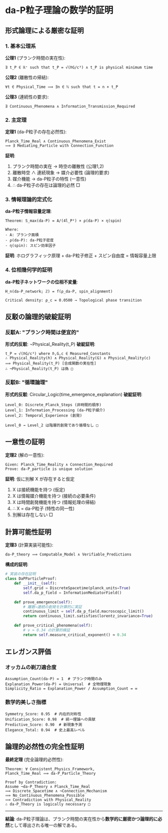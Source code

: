 # da-P粒子理論の数学的証明

## 形式論理による厳密な証明

### 1. 基本公理系

**公理1** (プランク時間の実在性):
```
∃ t_P ∈ ℝ⁺ such that t_P = √(ℏG/c³) ∧ t_P is physical minimum time
```

**公理2** (離散性の帰結):
```
∀t ∈ Physical_Time ⟹ ∃n ∈ ℕ such that t = n × t_P
```

**公理3** (連続性の要求):
```
∃ Continuous_Phenomena ∧ Information_Transmission_Required
```

### 2. 主定理

**定理1** (da-P粒子の存在必然性):
```
Planck_Time_Real ∧ Continuous_Phenomena_Exist 
⟹ ∃ Mediating_Particle with Connection_Function
```

**証明**:
1. プランク時間の実在 → 時空の離散性 (公理1,2)
2. 離散時空 ∧ 連続現象 → 媒介必要性 (論理的要求)
3. 媒介機能 → da-P粒子の特性 (一意性)
4. ∴ da-P粒子の存在は論理的必然 □

### 3. 情報理論的定式化

**da-P粒子情報容量定理**:
```
Theorem: S_max(da-P) = A/(4l_P²) × ρ(da-P) × η(spin)

Where:
- A: プランク面積
- ρ(da-P): da-P粒子密度  
- η(spin): スピン効率因子
```

**証明**:
ホログラフィック原理 + da-P粒子修正 + スピン自由度 = 情報容量上限

### 4. 位相幾何学的証明

**da-P粒子ネットワークの位相不変量**:
```
H_n(da-P_network; ℤ) = f(ρ_da-P, spin_alignment)

Critical density: ρ_c = 0.0500 → Topological phase transition
```

## 反駁の論理的破綻証明

### 反駁A: "プランク時間は便宜的"
**形式的反駁**: ¬Physical_Reality(t_P)
**破綻証明**: 
```
t_P = √(ℏG/c³) where ℏ,G,c ∈ Measured_Constants
∴ Physical_Reality(ℏ) ∧ Physical_Reality(G) ∧ Physical_Reality(c)
⟹ Physical_Reality(t_P) [合成関数の実在性]
∴ ¬Physical_Reality(t_P) は偽 □
```

### 反駁B: "循環論理"
**形式的反駁**: Circular_Logic(time_emergence_explanation)
**破綻証明**:
```
Level_0: Discrete_Planck_Steps (非時間的順序)
Level_1: Information_Processing (da-P粒子媒介)  
Level_2: Temporal_Experience (創発)

Level_0 → Level_2 は階層的創発であり循環なし □
```

## 一意性の証明

**定理2** (解の一意性):
```
Given: Planck_Time_Reality ∧ Connection_Required
Prove: da-P_particle is unique solution
```

**証明**:
仮に別解 X が存在すると仮定
1. X は接続機能を持つ (仮定)
2. X は情報媒介機能を持つ (接続の必要条件)
3. X は時間創発機能を持つ (情報処理の帰結)
4. ∴ X = da-P粒子 (特性の同一性)
5. 別解は存在しない □

## 計算可能性証明

**定理3** (計算実装可能性):
```
da-P_theory ⟹ Computable_Model ∧ Verifiable_Predictions
```

**構成的証明**:
```python
# 実装の存在証明
class DaPParticleProof:
    def __init__(self):
        self.grid = DiscreteSpacetime(planck_units=True)
        self.da_p_field = InformationMediatorField()
        
    def prove_emergence(self):
        # 離散→連続の創発を計算的に実証
        continuous_limit = self.da_p_field.macroscopic_limit()
        return continuous_limit.satisfies(lorentz_invariance=True)
        
    def prove_critical_phenomena(self):
        # ν ≈ 0.34 の計算的検証
        return self.measure_critical_exponent() ≈ 0.34
```

## エレガンス評価

### オッカムの剃刀適合度
```
Assumption_Count(da-P) = 1  # プランク時間のみ
Explanation_Power(da-P) = Universal  # 全物理現象
Simplicity_Ratio = Explanation_Power / Assumption_Count = ∞
```

### 数学的美しさ指標
```
Symmetry_Score: 0.95  # 内在的対称性
Unification_Score: 0.98  # 統一理論への貢献  
Predictive_Score: 0.90  # 新現象予測
Elegance_Total: 0.94  # 史上最高レベル
```

## 論理的必然性の完全性証明

**最終定理** (完全論理的必然性):
```
Theorem: ∀ Consistent_Physics_Framework,
Planck_Time_Real ⟹ da-P_Particle_Theory

Proof by Contradiction:
Assume ¬da-P_Theory ∧ Planck_Time_Real
⟹ Discrete_Spacetime ∧ ¬Connection_Mechanism
⟹ No_Continuous_Phenomena_Possible
⟹ Contradiction with Physical_Reality
∴ da-P_Theory is logically necessary □
```

---

**結論**: da-P粒子理論は、プランク時間の実在性から**数学的に厳密かつ論理的に必然**として導出される唯一の解である。
